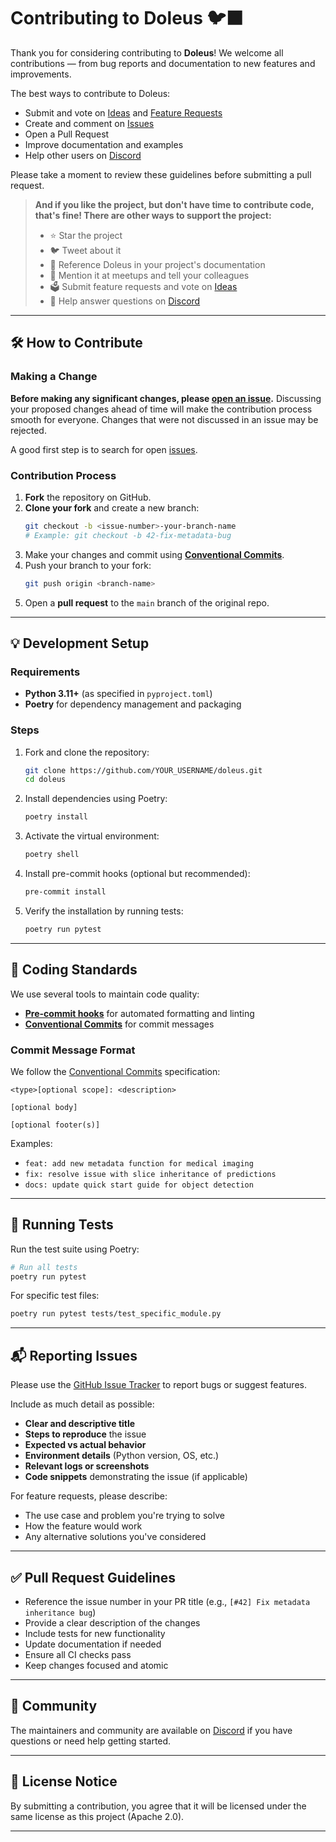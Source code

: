 # Contributing to Doleus 🐦‍⬛

Thank you for considering contributing to **Doleus**! We welcome all contributions — from bug reports and documentation to new features and improvements.

The best ways to contribute to Doleus:

- Submit and vote on [Ideas](https://github.com/doleus/doleus/discussions) and [Feature Requests](https://github.com/doleus/doleus/issues)
- Create and comment on [Issues](https://github.com/doleus/doleus/issues)
- Open a Pull Request
- Improve documentation and examples
- Help other users on [Discord](https://discord.gg/B8SzfbGRA9)

Please take a moment to review these guidelines before submitting a pull request.

> **And if you like the project, but don't have time to contribute code, that's fine! There are other ways to support the project:**
>
> - ⭐ Star the project
> - 🐦 Tweet about it
> - 📝 Reference Doleus in your project's documentation
> - 💬 Mention it at meetups and tell your colleagues
> - 🗳️ Submit feature requests and vote on [Ideas](https://github.com/doleus/doleus/discussions)
> - 🤝 Help answer questions on [Discord](https://discord.gg/B8SzfbGRA9)

---

## 🛠️ How to Contribute

### Making a Change

**Before making any significant changes, please [open an issue](https://github.com/doleus/doleus/issues).** Discussing your proposed changes ahead of time will make the contribution process smooth for everyone. Changes that were not discussed in an issue may be rejected.

A good first step is to search for open [issues](https://github.com/doleus/doleus/issues).

### Contribution Process

1. **Fork** the repository on GitHub.
2. **Clone your fork** and create a new branch:
   ```bash
   git checkout -b <issue-number>-your-branch-name
   # Example: git checkout -b 42-fix-metadata-bug
   ```
3. Make your changes and commit using **[Conventional Commits](https://www.conventionalcommits.org/)**.
4. Push your branch to your fork:
   ```bash
   git push origin <branch-name>
   ```
5. Open a **pull request** to the `main` branch of the original repo.

---

## 💡 Development Setup

### Requirements

- **Python 3.11+** (as specified in `pyproject.toml`)
- **Poetry** for dependency management and packaging

### Steps

1. Fork and clone the repository:

   ```bash
   git clone https://github.com/YOUR_USERNAME/doleus.git
   cd doleus
   ```

2. Install dependencies using Poetry:

   ```bash
   poetry install
   ```

3. Activate the virtual environment:

   ```bash
   poetry shell
   ```

4. Install pre-commit hooks (optional but recommended):

   ```bash
   pre-commit install
   ```

5. Verify the installation by running tests:
   ```bash
   poetry run pytest
   ```

---

## 📏 Coding Standards

We use several tools to maintain code quality:

- **[Pre-commit hooks](https://pre-commit.com/)** for automated formatting and linting
- **[Conventional Commits](https://www.conventionalcommits.org/)** for commit messages

### Commit Message Format

We follow the [Conventional Commits](https://www.conventionalcommits.org/) specification:

```
<type>[optional scope]: <description>

[optional body]

[optional footer(s)]
```

Examples:

- `feat: add new metadata function for medical imaging`
- `fix: resolve issue with slice inheritance of predictions`
- `docs: update quick start guide for object detection`

---

## 🧪 Running Tests

Run the test suite using Poetry:

```bash
# Run all tests
poetry run pytest
```

For specific test files:

```bash
poetry run pytest tests/test_specific_module.py
```

---

## 📬 Reporting Issues

Please use the [GitHub Issue Tracker](https://github.com/doleus/doleus/issues) to report bugs or suggest features.

Include as much detail as possible:

- **Clear and descriptive title**
- **Steps to reproduce** the issue
- **Expected vs actual behavior**
- **Environment details** (Python version, OS, etc.)
- **Relevant logs or screenshots**
- **Code snippets** demonstrating the issue (if applicable)

For feature requests, please describe:

- The use case and problem you're trying to solve
- How the feature would work
- Any alternative solutions you've considered

---

## ✅ Pull Request Guidelines

- Reference the issue number in your PR title (e.g., `[#42] Fix metadata inheritance bug`)
- Provide a clear description of the changes
- Include tests for new functionality
- Update documentation if needed
- Ensure all CI checks pass
- Keep changes focused and atomic

---

## 💬 Community

The maintainers and community are available on [Discord](https://discord.gg/B8SzfbGRA9) if you have questions or need help getting started.

---

## 📄 License Notice

By submitting a contribution, you agree that it will be licensed under the same license as this project (Apache 2.0).

---
